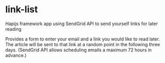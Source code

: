 # link-list
Hapijs framework app using SendGrid API to send yourself links for later reading

Provides a form to enter your email and a link you would like to read later.  The article will be sent to that link at a random point in the following three days.  (SendGrid API allows scheduling emails a maximum 72 hours in advance.)
